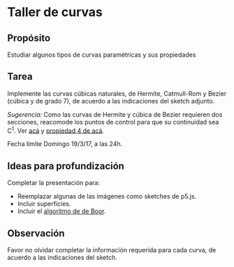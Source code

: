 # Taller de curvas

## Propósito

Estudiar algunos tipos de curvas paramétricas y sus propiedades

## Tarea

Implemente las curvas cúbicas naturales, de Hermite, Catmull-Rom y Bezier (cúbica y de grado 7), de acuerdo a las indicaciones del sketch adjunto.

*Sugerencia:* Como las curvas de Hermite y cúbica de Bezier requieren dos secciones, reacomode los puntos de control para que su continuidad sea C<sup>1</sup>. Ver [acá](https://visualcomputing.github.io/Curves/#/5/5) y [propiedad 4 de acá](https://visualcomputing.github.io/Curves/#/6/4).

Fecha límite Domingo 19/3/17, a las 24h.

## Ideas para profundización

Completar la presentación para:

* Reemplazar algunas de las imágenes como sketches de p5.js.
* Incluir superficies.
* Incluir el [algoritmo de de Boor](https://en.wikipedia.org/wiki/De_Boor's_algorithm).

## Observación

Favor no olvidar completar la información requerida para cada curva, de acuerdo a las indicaciones del sketch.
